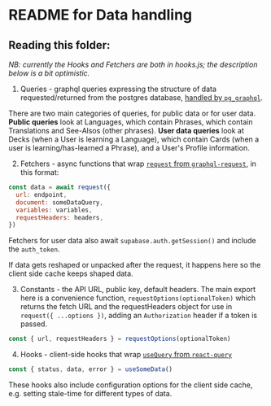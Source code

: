 # README for Data handling

## Reading this folder:

_NB: currently the Hooks and Fetchers are both in hooks.js; the description below is a bit optimistic._

1. Queries - graphql queries expressing the structure of data requested/returned from the postgres database, [handled by `pg_graphql`](https://github.com/supabase/pg_graphql).

There are two main categories of queries, for public data or for user data. **Public queries** look at Languages, which contain Phrases, which contain Translations and See-Alsos (other phrases). **User data queries** look at Decks (when a User is learning a Language), which contain Cards (when a user is learning/has-learned a Phrase), and a User's Profile information.

2. Fetchers - async functions that wrap [`request` from `graphql-request`](https://github.com/jasonkuhrt/graphql-request#quick-start), in this format:

```javascript
const data = await request({
  url: endpoint,
  document: someDataQuery,
  variables: variables,
  requestHeaders: headers,
})
```

Fetchers for user data also await `supabase.auth.getSession()` and include the `auth_token`.

If data gets reshaped or unpacked after the request, it happens here so the client side cache keeps shaped data.

3. Constants - the API URL, public key, default headers. The main export here is a convenience function, `requestOptions(optionalToken)` which returns the fetch URL and the requestHeaders object for use in `request({ ...options })`, adding an `Authorization` header if a token is passed.

```javascript
const { url, requestHeaders } = requestOptions(optionalToken)
```

4. Hooks - client-side hooks that wrap [`useQuery` from `react-query`](https://tanstack.com/query/v4/docs/react/quick-start)

```javascript
const { status, data, error } = useSomeData()
```

These hooks also include configuration options for the client side cache, e.g. setting stale-time for different types of data.
